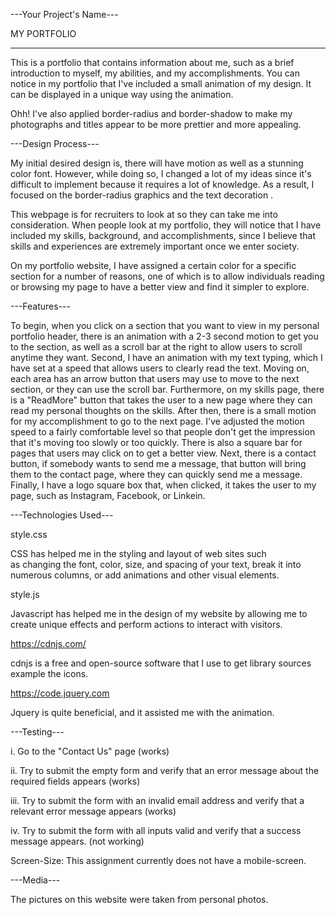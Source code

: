 ---Your Project's Name---

MY PORTFOLIO
_____________

This is a portfolio that contains information about me, such as a brief introduction to myself, my abilities, and my accomplishments. You can notice in my portfolio that I've included a small animation of my design. It can be displayed in a unique way using the animation.

Ohh! I've also applied border-radius and border-shadow to make my photographs and titles appear to be more prettier and more appealing.



---Design Process---

My initial desired design is, there will have motion as well as a stunning color font. However, while doing so, I changed a lot of my ideas since it's difficult to implement because it requires a lot of knowledge. As a result, I focused on the border-radius graphics and the text decoration .

This webpage is for recruiters to look at so they can take me into consideration. When people look at my portfolio, they will notice that I have included my skills, background, and accomplishments, since I believe that skills and experiences are extremely important once we enter society.

On my portfolio website, I have assigned a certain color for a specific section for a number of reasons, one of which is to allow individuals reading or browsing my page to have a better view and find it simpler to explore.


---Features---

To begin, when you click on a section that you want to view in my personal portfolio header, there is an animation with a 2-3 second motion to get you to the section, as well as a scroll bar at the right to allow users to scroll anytime they want. Second, I have an animation with my text typing, which I have set at a speed that allows users to clearly read the text. Moving on, each area has an arrow button that users may use to move to the next section, or they can use the scroll bar. Furthermore, on my skills page, there is a "ReadMore" button that takes the user to a new page where they can read my personal thoughts on the skills. After then, there is a small motion for my accomplishment to go to the next page. I've adjusted the motion speed to a fairly comfortable level so that people don't get the impression that it's moving too slowly or too quickly. There is also a square bar for pages that users may click on to get a better view. Next, there is a contact button, if somebody wants to send me a message, that button will bring them to the contact page, where they can quickly send me a message. Finally, I have a logo square box that, when clicked, it takes the user to my page, such as Instagram, Facebook, or Linkein.



---Technologies Used---

style.css

CSS has helped me in the styling and layout of web sites such as changing the font, color, size, and spacing of your text, break it into numerous columns, or add animations and other visual elements.


style.js

Javascript has helped me in the design of my website by allowing me to create unique effects and perform actions to interact with visitors.


https://cdnjs.com/

cdnjs is a free and open-source software that I use to get library sources example the icons.


https://code.jquery.com

Jquery is quite beneficial, and it assisted me with the animation.



---Testing---

i. Go to the "Contact Us" page (works)

ii. Try to submit the empty form and verify that an error message about the required fields appears (works)

iii. Try to submit the form with an invalid email address and verify that a relevant error message appears (works)

iv. Try to submit the form with all inputs valid and verify that a success message appears. (not working)


Screen-Size: This assignment currently does not have a mobile-screen.


---Media---

The pictures on this website were taken from personal photos.

